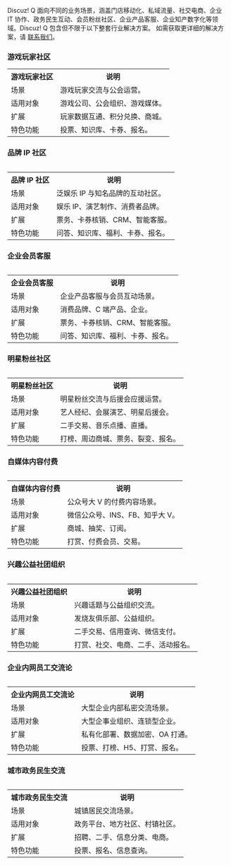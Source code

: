 Discuz! Q 面向不同的业务场景，涵盖门店移动化、私域流量、社交电商、企业 IT 协作、政务民生互动、会员粉丝社区、企业产品客服、企业知产数字化等领域。Discuz! Q 包含但不限于以下整套行业解决方案。
如需获取更详细的解决方案，请 [联系我们](https://act.1700.cn/s2/8146151/43ba/)。

### 游戏玩家社区
<table>
<tr>
<th>游戏玩家社区</th>
<th>说明</th>
</tr>
<tr>
<td>场景</td>
<td>游戏玩家交流与公会运营。</td>
</tr>
<tr>
<td>适用对象</td>
<td>游戏公司、公会组织、游戏媒体。</td>
</tr>
<tr>
<td>扩展</td>
<td>玩家数据互通、积分兑换、商城。</td>
</tr>
<tr>
<td>特色功能</td>
<td>投票、知识库、卡券、报名。</td>
</tr>
<table>

###  品牌 IP 社区
<table>
<tr>
<th>品牌 IP 社区</th>
<th>说明</th>
</tr>
<tr>
<td>场景</td>
<td>泛娱乐 IP 与知名品牌的互动社区。</td>
</tr>
<tr>
<td>适用对象</td>
<td>娱乐 IP、演艺制作、消费者品牌。</td>
</tr>
<tr>
<td>扩展</td>
<td>票务、卡券核销、CRM、智能客服。</td>
</tr>
<tr>
<td>特色功能</td>
<td>问答、知识库、福利、卡券、报名。</td>
</tr>
<table>

### 企业会员客服
<table>
<tr>
<th>企业会员客服</th>
<th>说明</th>
</tr>
<tr>
<td>场景</td>
<td>企业产品客服与会员互动场景。</td>
</tr>
<tr>
<td>适用对象</td>
<td>消费品牌、C 端产品、企业。</td>
</tr>
<tr>
<td>扩展</td>
<td>票务、卡券核销、CRM、智能客服。</td>
</tr>
<tr>
<td>特色功能</td>
<td>问答、知识库、福利、卡券、报名。</td>
</tr>
<table>

### 明星粉丝社区
<table>
<tr>
<th>明星粉丝社区</th>
<th>说明</th>
</tr>
<tr>
<td>场景</td>
<td>明星粉丝交流与后援会应援运营。</td>
</tr>
<tr>
<td>适用对象</td>
<td>艺人经纪、会展演艺、明星后援会。</td>
</tr>
<tr>
<td>扩展</td>
<td>二手交易、音乐点播、直播。</td>
</tr>
<tr>
<td>特色功能</td>
<td>打榜、周边商城、票务、裂变、报名。</td>
</tr>
<table>

### 自媒体内容付费
<table>
<tr>
<th>自媒体内容付费</th>
<th>说明</th>
</tr>
<tr>
<td>场景</td>
<td>公众号大 V 的付费内容场景。</td>
</tr>
<tr>
<td>适用对象</td>
<td>微信公众号、INS、FB、知乎大 V。</td>
</tr>
<tr>
<td>扩展</td>
<td>商城、抽奖、订阅。</td>
</tr>
<tr>
<td>特色功能</td>
<td>打赏、付费会员、交易。</td>
</tr>
<table>


### 兴趣公益社团组织
<table>
<tr>
<th>兴趣公益社团组织</th>
<th>说明</th>
</tr>
<tr>
<td>场景</td>
<td>兴趣话题与公益组织交流。</td>
</tr>
<tr>
<td>适用对象</td>
<td>发烧友俱乐部、公益组织。</td>
</tr>
<tr>
<td>扩展</td>
<td>二手交易、信用查询、微信支付。</td>
</tr>
<tr>
<td>特色功能</td>
<td>打赏、社交、电商、二手、活动报名。</td>
</tr>
<table>


### 企业内网员工交流论
<table>
<tr>
<th>企业内网员工交流论</th>
<th>说明</th>
</tr>
<tr>
<td>场景</td>
<td>大型企业内部私密交流场景。</td>
</tr>
<tr>
<td>适用对象</td>
<td>大型企事业组织、连锁型企业。</td>
</tr>
<tr>
<td>扩展</td>
<td>私有化部署、数据加密、OA 打通。</td>
</tr>
<tr>
<td>特色功能</td>
<td>投票、打榜、H5、打赏、报名。</td>
</tr>
<table>

### 城市政务民生交流
<table>
<tr>
<th>城市政务民生交流</th>
<th>说明</th>
</tr>
<tr>
<td>场景</td>
<td>城镇居民交流场景。</td>
</tr>
<tr>
<td>适用对象</td>
<td>政务平台、地方社区、村镇社区。</td>
</tr>
<tr>
<td>扩展</td>
<td>招聘、二手、信息分类、电商。</td>
</tr>
<tr>
<td>特色功能</td>
<td>投票、报名、信息查询。</td>
</tr>
<table>
